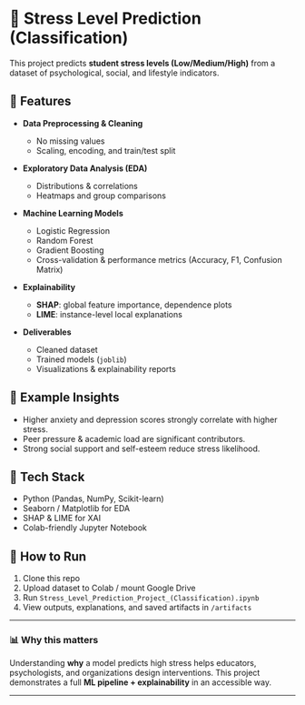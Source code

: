 # 🧠 Stress Level Prediction (Classification)

This project predicts **student stress levels (Low/Medium/High)** from a dataset of psychological, social, and lifestyle indicators.  

## 🔹 Features
- **Data Preprocessing & Cleaning**
  - No missing values
  - Scaling, encoding, and train/test split

- **Exploratory Data Analysis (EDA)**
  - Distributions & correlations
  - Heatmaps and group comparisons

- **Machine Learning Models**
  - Logistic Regression
  - Random Forest
  - Gradient Boosting
  - Cross-validation & performance metrics (Accuracy, F1, Confusion Matrix)

- **Explainability**
  - **SHAP**: global feature importance, dependence plots
  - **LIME**: instance-level local explanations

- **Deliverables**
  - Cleaned dataset
  - Trained models (`joblib`)
  - Visualizations & explainability reports

## 🔹 Example Insights
- Higher anxiety and depression scores strongly correlate with higher stress.
- Peer pressure & academic load are significant contributors.
- Strong social support and self-esteem reduce stress likelihood.

## 🔹 Tech Stack
- Python (Pandas, NumPy, Scikit-learn)
- Seaborn / Matplotlib for EDA
- SHAP & LIME for XAI
- Colab-friendly Jupyter Notebook

## 🔹 How to Run
1. Clone this repo
2. Upload dataset to Colab / mount Google Drive
3. Run `Stress_Level_Prediction_Project_(Classification).ipynb`
4. View outputs, explanations, and saved artifacts in `/artifacts`

---

### 📊 Why this matters
Understanding **why** a model predicts high stress helps educators, psychologists, and organizations design interventions. This project demonstrates a full **ML pipeline + explainability** in an accessible way.

---
